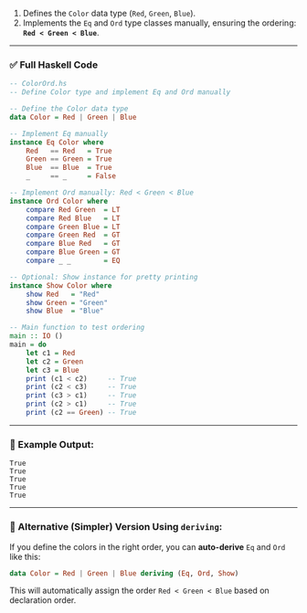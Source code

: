 1. Defines the `Color` data type (`Red`, `Green`, `Blue`).
2. Implements the `Eq` and `Ord` type classes manually, ensuring the ordering:
   **`Red < Green < Blue`**.

---

### ✅ Full Haskell Code

```haskell
-- ColorOrd.hs
-- Define Color type and implement Eq and Ord manually

-- Define the Color data type
data Color = Red | Green | Blue

-- Implement Eq manually
instance Eq Color where
    Red   == Red   = True
    Green == Green = True
    Blue  == Blue  = True
    _     == _     = False

-- Implement Ord manually: Red < Green < Blue
instance Ord Color where
    compare Red Green  = LT
    compare Red Blue   = LT
    compare Green Blue = LT
    compare Green Red  = GT
    compare Blue Red   = GT
    compare Blue Green = GT
    compare _ _        = EQ

-- Optional: Show instance for pretty printing
instance Show Color where
    show Red   = "Red"
    show Green = "Green"
    show Blue  = "Blue"

-- Main function to test ordering
main :: IO ()
main = do
    let c1 = Red
    let c2 = Green
    let c3 = Blue
    print (c1 < c2)     -- True
    print (c2 < c3)     -- True
    print (c3 > c1)     -- True
    print (c2 > c1)     -- True
    print (c2 == Green) -- True
```

---

### 🧪 Example Output:

```
True
True
True
True
True
```

---

### 🔁 Alternative (Simpler) Version Using `deriving`:

If you define the colors in the right order, you can **auto-derive** `Eq` and `Ord` like this:

```haskell
data Color = Red | Green | Blue deriving (Eq, Ord, Show)
```

This will automatically assign the order `Red < Green < Blue` based on declaration order.


